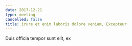 ```yaml
---
date: 2017-12-21
type: meeting
cancelled: false
title: irure et enim laboris dolore veniam, Excepteur
---
```

Duis officia tempor sunt elit, ex